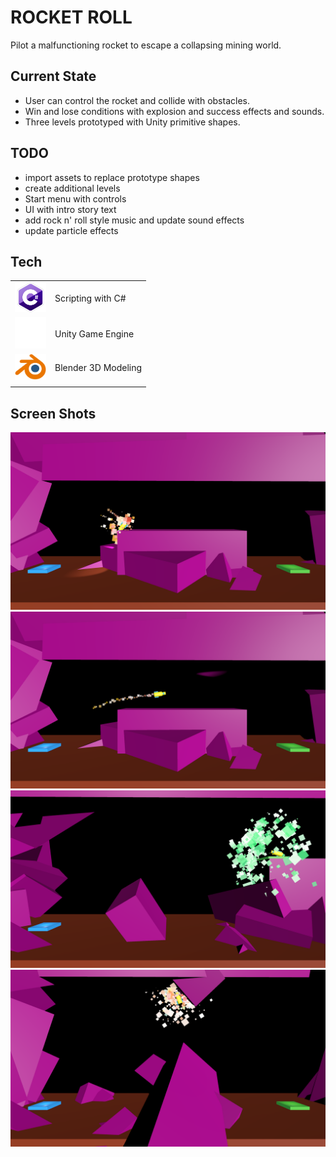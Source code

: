 # ROCKET ROLL

Pilot a malfunctioning rocket to escape a collapsing mining world.

## Current State

- User can control the rocket and collide with obstacles.
- Win and lose conditions with explosion and success effects and sounds.
- Three levels prototyped with Unity primitive shapes.

## TODO

- import assets to replace prototype shapes
- create additional levels
- Start menu with controls
- UI with intro story text
- add rock n' roll style music and update sound effects
- update particle effects

## Tech

|                                                 |                     |
| ----------------------------------------------- | ------------------- |
| <img src="Icons/csIcon.png" width="50px"/>      | Scripting with C#   |
| <img src="Icons/UnityIcon.png" width="50px"/>   | Unity Game Engine   |
| <img src="Icons/blenderIcon.png" width="50px"/> | Blender 3D Modeling |
|                                                 |                     |

## Screen Shots

![alt text](Screenshots/crash2.png)
![alt text](Screenshots/fly.png)
![alt text](Screenshots/success.png)
![alt text](Screenshots/crash1.png)
